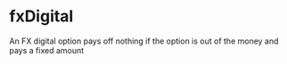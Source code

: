 # fxDigital
An FX digital option pays off nothing if the option is out of the money and pays a fixed amount
